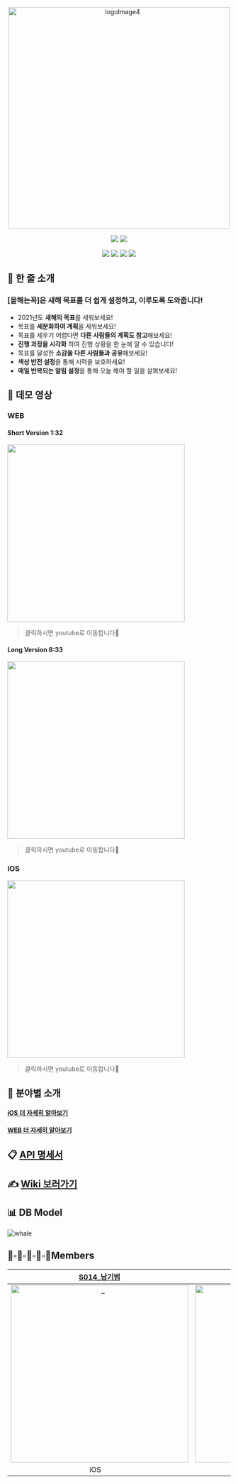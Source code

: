 <p align="center">
  <img width="500" alt="logoImage4" src="https://s3.us-west-2.amazonaws.com/secure.notion-static.com/f6eccea5-8f89-4aed-934d-24743a99aef4/GIF_2020-12-15__10-42-41.gif?X-Amz-Algorithm=AWS4-HMAC-SHA256&X-Amz-Credential=AKIAT73L2G45O3KS52Y5%2F20201215%2Fus-west-2%2Fs3%2Faws4_request&X-Amz-Date=20201215T084906Z&X-Amz-Expires=86400&X-Amz-Signature=d88ce7b36f85cda6391b5f9fd7e2975390491fe352c5e2596d501df284e30e96&X-Amz-SignedHeaders=host">
</p>

<p align="center">
  <img src="https://img.shields.io/badge/swift-v5.1-orange?logo=swift" />
  <img src="https://img.shields.io/badge/xcode-v12.1-blue?logo=xcode" />
</p>
<p align="center">
  <img src="https://img.shields.io/badge/react-17.0.1-9cf?logo=react" />
  <img src="https://img.shields.io/badge/node.js-v12.19.0-green?logo=node.js" />
  <img src="https://img.shields.io/badge/javascript-ES6+-yellow?logo=javascript" />
  <img src="https://img.shields.io/badge/mysql-v5.7.32-blue?logo=mysql" />
</p>

## 📣 한 줄 소개

### [**올해는꼭**]은  새해 목표를 더 쉽게 설정하고, 이루도록 도와줍니다!

- 2021년도 **새해의 목표**를 세워보세요!
- 목표를 **세분화하여 계획**을 세워보세요!
- 목표를 세우기 어렵다면 **다른 사람들의 계획도 참고**해보세요!
- **진행 과정을 시각화** 하여 진행 상황을 한 눈에 알 수 있습니다!
- 목표를 달성한 **소감을 다른 사람들과 공유**해보세요!
- **색상 반전 설정**을 통해 시력을 보호하세요!
- **매일 반복되는 알림 설정**을 통해 오늘 해야 할 일을 살펴보세요!

## 🎥 데모 영상

### WEB

#### Short Version 1:32
[<img width="400" src="https://user-images.githubusercontent.com/39231606/102689439-777e3780-4241-11eb-866b-e03b6af79036.png"/>](https://youtu.be/bs_zEAHa0-U)
> 클릭하시면 youtube로 이동합니다💨

#### Long Version 8:33
[<img width="400" src="https://user-images.githubusercontent.com/39231606/102689439-777e3780-4241-11eb-866b-e03b6af79036.png"/>](https://youtu.be/aBapfRjr1TY)
> 클릭하시면 youtube로 이동합니다💨

### iOS
[<img width="400" src="https://user-images.githubusercontent.com/39231606/102564586-13635280-411f-11eb-8d4b-0facb085bcdd.png"/>](https://youtu.be/-zdDoQeR3D4)
> 클릭하시면 youtube로 이동합니다💨

## 📄 분야별 소개
#### [iOS 더 자세히 알아보기](https://github.com/boostcamp-2020/Project04-A-Whale/blob/master/iOS/README.md) <br>
#### [WEB 더 자세히 알아보기](https://github.com/boostcamp-2020/Project04-A-Whale/blob/master/sidebar/README.md)

## 📋 [API 명세서](https://documenter.getpostman.com/view/8483132/TVmP9cKS)

## ✍ [Wiki 보러가기](https://github.com/boostcamp-2020/Project04-A-Whale/wiki)

## 📊 DB Model
![whale](https://user-images.githubusercontent.com/39231606/101657839-b06f1d00-3a87-11eb-8a0b-101c27a0082c.png)

## 👦▫👨▫🧒▫👦▫👩Members
|  [S014\_남기범](https://github.com/NamKiBeom)  |  [S048\_전재열](https://github.com/jayten42)  |  [J130\_윤준성](https://github.com/mistercle)  |  [J174\_장규영](https://github.com/jangky000)  |  [J216\_한예지](https://github.com/yeji9175)  |
| :----------: |  :--------:  |  :---------: |  :---------: | :---------: |
| <img src="https://avatars2.githubusercontent.com/u/31726630?s=460&u=609a36979d0ed89f2e25be15fd3fcd51ba68a623&v=4" width=400px alt="_"/> | <img src="https://avatars1.githubusercontent.com/u/57934461?s=460&v=4" width=400px alt="_"/> | <img src="https://avatars1.githubusercontent.com/u/48170519?s=460&v=4" width=400px alt="_"/> | <img src="https://avatars0.githubusercontent.com/u/46799722?s=460&u=0e4c029dbebe0c3e9a27ac891f20a9789c82feee&v=4" width=400px alt="_"> | <img src="https://avatars2.githubusercontent.com/u/39231606?s=400&u=cf3abd7e53b9ce634fffe6dc8d13ff10935ae183&v=4" width=400px alt="_"> |
|iOS <img src="https://cdn4.iconfinder.com/data/icons/logos-3/504/Swift-2-512.png" width=15px>|iOS <img src="https://cdn4.iconfinder.com/data/icons/logos-3/504/Swift-2-512.png" width=15px>|Web <img src="https://y0c.github.io/images/js.png" width=15px>|Web <img src="https://y0c.github.io/images/js.png" width=15px>|Web <img src="https://y0c.github.io/images/js.png" width=15px>|

